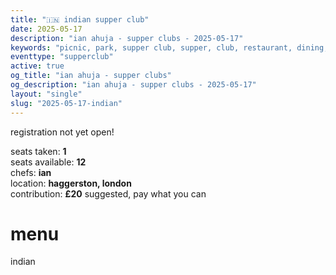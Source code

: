 ```yaml
---
title: "🇮🇳 indian supper club"
date: 2025-05-17
description: "ian ahuja - supper clubs - 2025-05-17"
keywords: "picnic, park, supper club, supper, club, restaurant, dining, london, connection, ian ahuja, food, eat, friends, indian, india"
eventtype: "supperclub"
active: true
og_title: "ian ahuja - supper clubs"
og_description: "ian ahuja - supper clubs - 2025-05-17"
layout: "single"
slug: "2025-05-17-indian"
---
```


registration not yet open!  

seats taken: **1**  
seats available: **12**  
chefs: **ian**  
location: **haggerston, london**  
contribution: **£20** suggested, pay what you can  

# menu
indian
